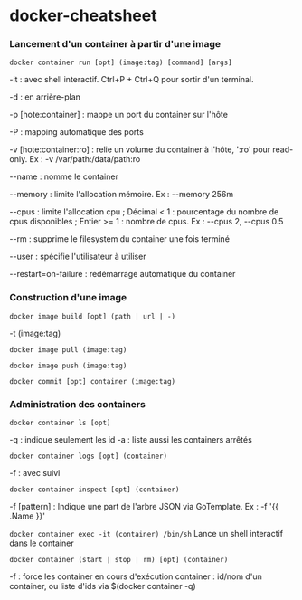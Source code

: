 # docker-cheatsheet

### Lancement d'un container à partir d'une image

`docker container run [opt] (image:tag) [command] [args]`

-it : avec shell interactif. Ctrl+P + Ctrl+Q pour sortir d'un terminal.

-d : en arrière-plan

-p [hote:container] : mappe un port du container sur l'hôte

-P : mapping automatique des ports

-v [hote:container:ro] : relie un volume du container à l'hôte, ':ro' pour read-only. Ex : -v /var/path:/data/path:ro

--name : nomme le container

--memory : limite l'allocation mémoire. Ex : --memory 256m

--cpus : limite l'allocation cpu ; Décimal < 1 : pourcentage du nombre de cpus disponibles ; Entier >= 1 : nombre de cpus. Ex : --cpus 2, --cpus 0.5

--rm : supprime le filesystem du container une fois terminé

--user : spécifie l'utilisateur à utiliser

--restart=on-failure : redémarrage automatique du container

### Construction d'une image

`docker image build [opt] (path | url | -)`

-t (image:tag)

`docker image pull (image:tag)`

`docker image push (image:tag)`

`docker commit [opt] container (image:tag)`

### Administration des containers

`docker container ls [opt]`

-q : indique seulement les id
-a : liste aussi les containers arrêtés

`docker container logs [opt] (container)`

-f : avec suivi

`docker container inspect [opt] (container)`

-f [pattern] : Indique une part de l'arbre JSON via GoTemplate. Ex : -f '{{ .Name }}'

`docker container exec -it (container) /bin/sh` Lance un shell interactif dans le container

`docker container (start | stop | rm) [opt] (container)`

-f : force les container en cours d'exécution
container : id/nom d'un container, ou liste d'ids via $(docker container -q)
